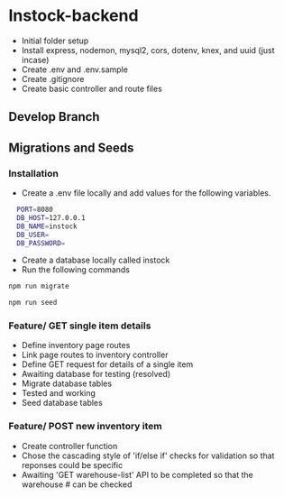 # Instock-backend

-   Initial folder setup
-   Install express, nodemon, mysql2, cors, dotenv, knex, and uuid (just incase)
-   Create .env and .env.sample
-   Create .gitignore
-   Create basic controller and route files

## Develop Branch

## Migrations and Seeds

### Installation

-   Create a .env file locally and add values for the following variables.

```bash
  PORT=8080
  DB_HOST=127.0.0.1
  DB_NAME=instock
  DB_USER=
  DB_PASSWORD=
```

-   Create a database locally called instock
-   Run the following commands

```bash
npm run migrate
```

```bash
npm run seed
```

### Feature/ GET single item details

-   Define inventory page routes
-   Link page routes to inventory controller
-   Define GET request for details of a single item
-   Awaiting database for testing (resolved)
-   Migrate database tables
-   Tested and working
-   Seed database tables

### Feature/ POST new inventory item

-   Create controller function
-   Chose the cascading style of 'if/else if' checks for validation so that reponses could be specific
-   Awaiting 'GET warehouse-list' API to be completed so that the warehouse # can be checked
